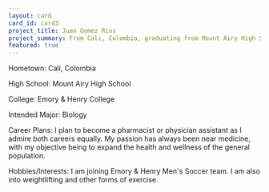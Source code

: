```yaml
---
layout: card
card_id: card3
project_title: Juan Gomez Rios
project_summary: From Cali, Colombia, graduating from Mount Airy High School to study Biology at Emory & Henry College.
featured: true
---
```

Hometown: Cali, Colombia

High School: Mount Airy High School

College: Emory & Henry College

Intended Major: Biology

Career Plans: I plan to become a pharmacist or physician assistant as I admire both careers equally. My passion has always been near medicine, with my objective being to expand the health and wellness of the general population.

Hobbies/Interests: I am joining Emory & Henry Men's Soccer team. I am also into weightlifting and other forms of exercise.
